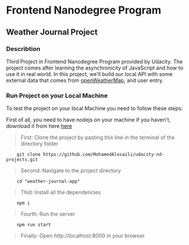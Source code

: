# Frontend Nanodegree Program

## Weather Journal Project

### Describtion

Third Project in Frontend Nanodegree Program provided by Udacity.
The project comes after learning the asynchronicity of JavaScript and how to use it in real world.
In this project, we'll build our local API with some external data that comes from [openWeatherMap](https://openweathermap.org/), and user entry.

### Run Project on your Local Machine

To test the project on your local Machine you need to follow these steps:

First of all, you need to have nodejs on your machine if you haven't, download it from here [here](https://nodejs.org/en/)

> First: Clone the project by pasting this line in the terminal of the directory folder

```
    git clone https://github.com/MohamedAlosaili/udacity-nd-projects.git
```

> Second: Navigate to the project directory

```
    cd "weather-journal-app"
```

> Thid: Install all the dependencies

```
    npm i
```

> Fourth: Run the server

```
    npm run start
```

> Finally: Open http://localhost:8000 in your browser
